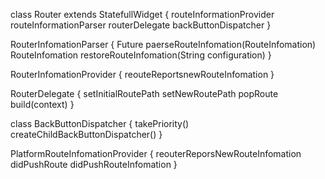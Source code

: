 class Router extends StatefullWidget {
    routeInformationProvider
    routeInformationParser
    routerDelegate
    backButtonDispatcher
}

RouterInfomationParser {
    Future<string> paerseRouteInfomation(RouteInfomation)
    RouteInfomation restoreRouteInfomation(String configuration)
}

RouterInfomationProvider {
    reouteReportsnewRouteInfomation
}

RouterDelegate {
    setInitialRoutePath
    setNewRoutePath
    popRoute
    build(context)
}

class BackButtonDispatcher {
    takePriority()
    createChildBackButtonDispatcher()
}

PlatformRouteInfomationProvider {
    reouterReporsNewRouteInfomation
    didPushRoute
    didPushRouteInfomation
}